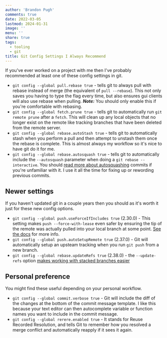 ```yaml
---
author: 'Brandon Pugh'
comments: true
date: 2022-03-05
lastmod: 2024-01-31
image: ''
menu: ''
share: true
tags:
  - tooling
  - git
title: Git Config Settings I Always Recommend
---
```


If you've ever worked on a project with me then I've probably recommended at least one of these config settings in git.

* `git config --global pull.rebase true` - tells git to always pull with rebase instead of merge (the equivalent of `pull --rebase`).
This not only saves you having to type the flag every time, but also ensures gui clients will also use rebase when pulling.
***Note:*** You should only enable this if you're comfortable with rebasing.
* `git config --global fetch.prune true` - tells git to automatically run `git remote prune` after a `fetch`. This will clean up any local objects that no longer exist on the remote like tracking branches that have been deleted from the remote server.
* `git config --global rebase.autoStash true` - tells git to automatically stash when you perform a pull and then attempt to unstash them once the rebase is complete. This is almost always my workflow so it's nice to have git do it for me.
* `git config --global rebase.autosquash true` - tells git to automatically include the `--autosquash` parameter when doing a `git rebase --interactive`. You should [read more about autosquashing][autosquash] commits if you're unfamiliar with it. I use it all the time for fixing up or rewording previous commits.

## Newer settings

If you haven't updated git in a couple years then you should as it's worth it just for these new config options.

* `git config --global push.useForceIfIncludes true` (2.30.0) - This setting makes `push --force-with-lease` even safer by ensuring the tip of the remote was actually pulled into your local branch at some point. [See the docs][pushdocs] for more info.
* `git config --global push.autoSetupRemote true` (2.37.0) - Git will automatically setup an upsteam tracking when you run `git push` from a new branch.
* `git config --global rebase.updateRefs true` (2.38.0) - the `--update-refs` option [makes working with stacked branches easier][updateref]

## Personal preference

You might find these useful depending on your personal workflow.

* `git config --global commit.verbose true` - Git will include the diff of the changes at the bottom of the commit message template. I like this because your text editor can then autocomplete variable or function names you want to include in the commit message.
* `git config --global rerere.enabled true` - It stands for Reuse Recorded Resolution, and tells Git to remember how you resolved a merge conflict and automatically reapply if it sees it again.

[updateref]: https://andrewlock.net/working-with-stacked-branches-in-git-is-easier-with-update-refs/
[autosquash]: https://thoughtbot.com/blog/autosquashing-git-commits
[pushdocs]: https://git-scm.com/docs/git-push#Documentation/git-push.txt---no-force-if-includes

